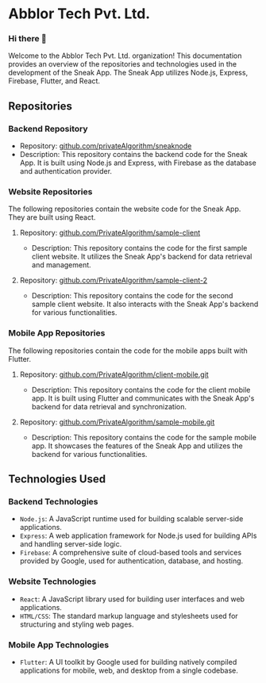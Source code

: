 
# Abblor Tech Pvt. Ltd.

### Hi there 👋
Welcome to the Abblor Tech Pvt. Ltd. organization! This documentation provides an overview of the repositories and technologies used in the development of the Sneak App. The Sneak App utilizes Node.js, Express, Firebase, Flutter, and React.

## Repositories

### Backend Repository
- Repository: [github.com/privateAlgorithm/sneaknode](https://github.com/privateAlgorithm/sneaknode)
- Description: This repository contains the backend code for the Sneak App. It is built using Node.js and Express, with Firebase as the database and authentication provider.

### Website Repositories
The following repositories contain the website code for the Sneak App. They are built using React.

1. Repository: [github.com/PrivateAlgorithm/sample-client](https://github.com/PrivateAlgorithm/sample-client)
   - Description: This repository contains the code for the first sample client website. It utilizes the Sneak App's backend for data retrieval and management.

2. Repository: [github.com/PrivateAlgorithm/sample-client-2](https://github.com/PrivateAlgorithm/sample-client-2)
   - Description: This repository contains the code for the second sample client website. It also interacts with the Sneak App's backend for various functionalities.

### Mobile App Repositories
The following repositories contain the code for the mobile apps built with Flutter.

1. Repository: [github.com/PrivateAlgorithm/client-mobile.git](https://github.com/PrivateAlgorithm/client-mobile.git)
   - Description: This repository contains the code for the client mobile app. It is built using Flutter and communicates with the Sneak App's backend for data retrieval and synchronization.

2. Repository: [github.com/PrivateAlgorithm/sample-mobile.git](https://github.com/PrivateAlgorithm/sample-mobile.git)
   - Description: This repository contains the code for the sample mobile app. It showcases the features of the Sneak App and utilizes the backend for various functionalities.

## Technologies Used

### Backend Technologies
- `Node.js`: A JavaScript runtime used for building scalable server-side applications.
- `Express`: A web application framework for Node.js used for building APIs and handling server-side logic.
- `Firebase`: A comprehensive suite of cloud-based tools and services provided by Google, used for authentication, database, and hosting.

### Website Technologies
- `React`: A JavaScript library used for building user interfaces and web applications.
- `HTML/CSS`: The standard markup language and stylesheets used for structuring and styling web pages.

### Mobile App Technologies
- `Flutter`: A UI toolkit by Google used for building natively compiled applications for mobile, web, and desktop from a single codebase.

